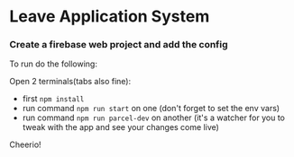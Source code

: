 # Leave Application System

### Create a firebase web project and add the config


To run do the following:

Open 2 terminals(tabs also fine):
- first `npm install`
- run command `npm run start` on one (don't forget to set the env vars)
- run command `npm run parcel-dev` on another (it's a watcher for you to tweak with the app and see your changes come live)

Cheerio!
